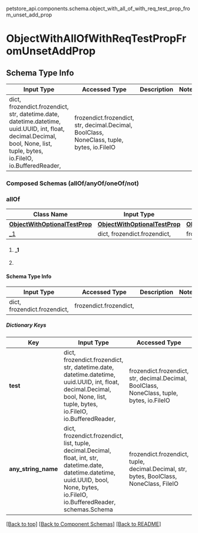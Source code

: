 <a name="top"></a>
petstore_api.components.schema.object_with_all_of_with_req_test_prop_from_unset_add_prop
# ObjectWithAllOfWithReqTestPropFromUnsetAddProp

## Schema Type Info
Input Type | Accessed Type | Description | Notes
------------ | ------------- | ------------- | -------------
dict, frozendict.frozendict, str, datetime.date, datetime.datetime, uuid.UUID, int, float, decimal.Decimal, bool, None, list, tuple, bytes, io.FileIO, io.BufferedReader,  | frozendict.frozendict, str, decimal.Decimal, BoolClass, NoneClass, tuple, bytes, io.FileIO |  |

### Composed Schemas (allOf/anyOf/oneOf/not)
### allOf
Class Name | Input Type | Accessed Type | Description | Notes
------------- | ------------- | ------------- | ------------- | -------------
[**ObjectWithOptionalTestProp**](object_with_optional_test_prop.ObjectWithOptionalTestProp.md) | [**ObjectWithOptionalTestProp**](object_with_optional_test_prop.ObjectWithOptionalTestProp.md) | [**ObjectWithOptionalTestProp**](object_with_optional_test_prop.ObjectWithOptionalTestProp.md) |  |
[_1](#_1) | dict, frozendict.frozendict,  | frozendict.frozendict,  |  |

1. #### _1
1. 
#### Schema Type Info
Input Type | Accessed Type | Description | Notes
------------ | ------------- | ------------- | -------------
dict, frozendict.frozendict,  | frozendict.frozendict,  |  |

##### Dictionary Keys
Key | Input Type | Accessed Type | Description | Notes
------------ | ------------- | ------------- | ------------- | -------------
**test** | dict, frozendict.frozendict, str, datetime.date, datetime.datetime, uuid.UUID, int, float, decimal.Decimal, bool, None, list, tuple, bytes, io.FileIO, io.BufferedReader,  | frozendict.frozendict, str, decimal.Decimal, BoolClass, NoneClass, tuple, bytes, io.FileIO |  |
**any_string_name** | dict, frozendict.frozendict, list, tuple, decimal.Decimal, float, int, str, datetime.date, datetime.datetime, uuid.UUID, bool, None, bytes, io.FileIO, io.BufferedReader, schemas.Schema | frozendict.frozendict, tuple, decimal.Decimal, str, bytes, BoolClass, NoneClass, FileIO | any string name can be used but the value must be the correct type | [optional]


[[Back to top]](#top) [[Back to Component Schemas]](../../../README.md#Component-Schemas) [[Back to README]](../../../README.md)
